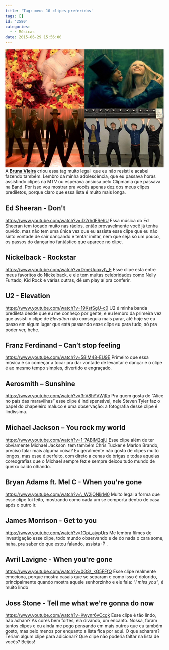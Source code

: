 ```yaml
---
title: 'Tag: meus 10 clipes preferidos'
tags: []
id: '2580'
categories:
  - - Músicas
date: 2015-06-29 15:56:00
---
```


[![post_clipes](/images/2015/06/post_clipes.png)](/images/2015/06/post_clipes.png) A **[Bruna Vieira](http://www.depoisdosquinze.com/)** criou essa tag muito legal  que eu não resisti e acabei fazendo também. Lembro da minha adolescência, que eu passava horas assistindo clipes na MTV ou esperava ansiosa pelo Clipmania que passava na Band. Por isso vou mostrar pra vocês apenas dez dos meus clipes prediletos, porque claro que essa lista é muito mais longa.

## Ed Sheeran - Don't

https://www.youtube.com/watch?v=iD2rhdFRehU Essa música do Ed Sheeran tem tocado muito nas rádios, então provavelmente você já tenha ouvido, mas não tem uma única vez que eu assista esse clipe que eu não sinto vontade de sair dançando e tentar imitar, nem que seja só um pouco, os passos do dançarino fantástico que aparece no clipe.

## **Nickelback - Rockstar**

https://www.youtube.com/watch?v=DmeUuoxyt\_E Esse clipe esta entre meus favoritos do Nickelback, e ele tem muitas celebridades como Nelly Furtado, Kid Rock e várias outras, dê um play aí pra conferir.

## U2 - Elevation

https://www.youtube.com/watch?v=19KstSgU-c0 U2 é minha banda predileta desde que eu me conheço por gente, e eu lembro da primeira vez que assisti o clipe de _Elevation_ não conseguia mais parar, até hoje se eu passo em algum lugar que está passando esse clipe eu para tudo, só pra poder ver, hehe.

## **Franz Ferdinand – Can’t stop feeling**

https://www.youtube.com/watch?v=58IM48-EU9E Primeiro que essa música é só começar a tocar pra dar vontade de levantar e dançar e o clipe é ao mesmo tempo simples, divertido e engraçado.

## **Aerosmith – Sunshine**

https://www.youtube.com/watch?v=3rV8hYVWjRo Pra quem gosta de “Alice no país das maravilhas” esse clipe é indispensável, nele Steven Tyler faz o papel do chapeleiro maluco e uma observação: a fotografia desse clipe é lindíssima.

## **Michael Jackson – You rock my world**

https://www.youtube.com/watch?v=1-7ABIM2qjU Esse clipe além de ter obviamente Michael Jackson  tem também Chris Tucker e Marlon Brando, preciso falar mais alguma coisa? Eu geralmente não gosto de clipes muito longos, mas esse é perfeito, com direto a cenas de brigas e todas aquelas coreografias que o Michael sempre fez e sempre deixou tudo mundo de queixo caído olhando.

## Bryan Adams ft. Mel C - When you're gone

https://www.youtube.com/watch?v=\_W2jONIjrM0 Muito legal a forma que esse clipe foi feito, mostrando como cada um se comporta dentro de casa após o outro ir.

## James Morrison - Get to you

https://www.youtube.com/watch?v=1Op\_ajypUrs Me lembra filmes de investigação esse clipe, todo mundo observando e de do nada o cara some, haha, pra saber do que estou falando, assista :P .

## Avril Lavigne - When you're gone

https://www.youtube.com/watch?v=0G3\_kG5FFfQ Esse clipe realmente emociona, porque mostra casais que se separam e como isso é dolorido, principalmente quando mostra aquele senhorzinho e ele fala: “_I miss you”_, é muito lindo

## Joss Stone - Tell me what we're gonna do now

https://www.youtube.com/watch?v=Kwynr6vCcgk Esse clipe é tão lindo, não acham? As cores bem fortes, ela divando, um encanto. Nossa, foram tantos clipes e eu ainda me pego pensando em mais outros que eu também gosto, mas pelo menos por enquanto a lista fica por aqui. O que acharam? Teriam algum clipe para adicionar? Que clipe não poderia faltar na lista de vocês? Beijos!
